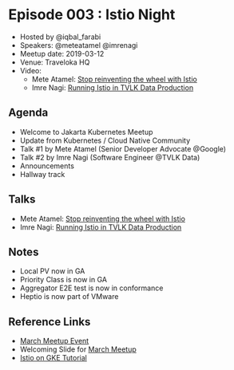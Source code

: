# Episode 003 : Istio Night

- Hosted by @iqbal_farabi
- Speakers: @meteatamel @imrenagi
- Meetup date: 2019-03-12
- Venue: Traveloka HQ
- Video:
    - Mete Atamel: [Stop reinventing the wheel with Istio](https://www.youtube.com/watch?v=q-RWPjnJ2Y0&t=149)
    - Imre Nagi: [Running Istio in TVLK Data Production](https://www.youtube.com/watch?v=q-RWPjnJ2Y0&t=2974)

## Agenda

- Welcome to Jakarta Kubernetes Meetup
- Update from Kubernetes / Cloud Native Community
- Talk #1 by Mete Atamel (Senior Developer Advocate @Google)
- Talk #2 by Imre Nagi (Software Engineer @TVLK Data)
- Announcements
- Hallway track

## Talks

- Mete Atamel: [Stop reinventing the wheel with Istio](https://speakerdeck.com/meteatamel/stop-reinventing-the-wheel-with-istio)
- Imre Nagi: [Running Istio in TVLK Data Production](https://docs.google.com/presentation/d/1qaREEr4kqTNDKyShAMcZbb6J7ETDPZdjUYo6aOTLC4Y/edit?usp=sharing)

## Notes

- Local PV now in GA
- Priority Class is now in GA
- Aggregator E2E test is now in conformance
- Heptio is now part of VMware

## Reference Links

- [March Meetup Event](https://www.meetup.com/jakarta-kubernetes/events/259186080/)
- Welcoming Slide for [March Meetup](https://slides.com/qblfrb/istio-night)
- [Istio on GKE Tutorial](https://github.com/meteatamel/istio-on-gke-tutorial)
